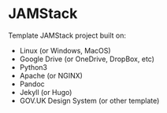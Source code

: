 # JAMStack
Template JAMStack project built on:
* Linux (or Windows, MacOS)
* Google Drive (or OneDrive, DropBox, etc)
* Python3
* Apache (or NGINX)
* Pandoc
* Jekyll (or Hugo)
* GOV.UK Design System (or other template)
